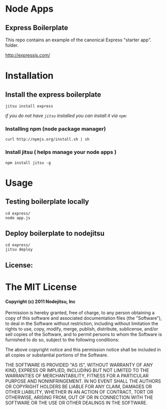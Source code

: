 # Node Apps
## Express Boilerplate

This repo contains an example of the canonical Express "starter app".
folder.

<http://expressjs.com/>

# Installation

## Install the express boilerplate

    jitsu install express

*if you do not have `jitsu` installed you can install it via `npm`:*

### Installing npm (node package manager)

    curl http://npmjs.org/install.sh | sh

### Install jitsu ( helps manage your node apps )

    npm install jitsu -g


# Usage

## Testing boilerplate locally

    cd express/
    node app.js

## Deploy boilerplate to nodejitsu

    cd express/
    jitsu deploy

## License:

# The MIT License

#### Copyright (c) 2011 Nodejitsu, Inc

Permission is hereby granted, free of charge, to any person obtaining
a copy of this software and associated documentation files (the
"Software"), to deal in the Software without restriction, including
without limitation the rights to use, copy, modify, merge, publish,
distribute, sublicense, and/or sell copies of the Software, and to
permit persons to whom the Software is furnished to do so, subject to
the following conditions:

The above copyright notice and this permission notice shall be
included in all copies or substantial portions of the Software.

THE SOFTWARE IS PROVIDED "AS IS", WITHOUT WARRANTY OF ANY KIND,
EXPRESS OR IMPLIED, INCLUDING BUT NOT LIMITED TO THE WARRANTIES OF
MERCHANTABILITY, FITNESS FOR A PARTICULAR PURPOSE AND
NONINFRINGEMENT. IN NO EVENT SHALL THE AUTHORS OR COPYRIGHT HOLDERS BE
LIABLE FOR ANY CLAIM, DAMAGES OR OTHER LIABILITY, WHETHER IN AN ACTION
OF CONTRACT, TORT OR OTHERWISE, ARISING FROM, OUT OF OR IN CONNECTION
WITH THE SOFTWARE OR THE USE OR OTHER DEALINGS IN THE SOFTWARE.
